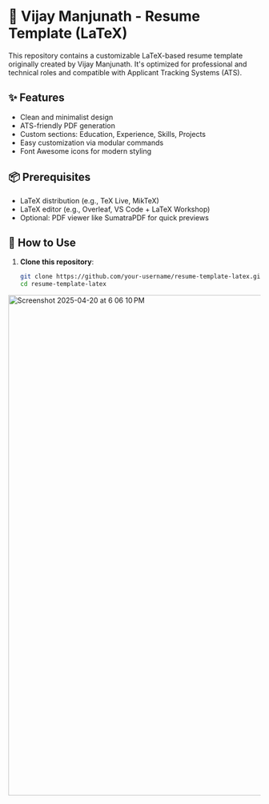 # 📄 Vijay Manjunath - Resume Template (LaTeX)

This repository contains a customizable LaTeX-based resume template originally created by Vijay Manjunath. It's optimized for professional and technical roles and compatible with Applicant Tracking Systems (ATS).

## ✨ Features

- Clean and minimalist design
- ATS-friendly PDF generation
- Custom sections: Education, Experience, Skills, Projects
- Easy customization via modular commands
- Font Awesome icons for modern styling

## 📦 Prerequisites

- LaTeX distribution (e.g., TeX Live, MikTeX)
- LaTeX editor (e.g., Overleaf, VS Code + LaTeX Workshop)
- Optional: PDF viewer like SumatraPDF for quick previews

## 🚀 How to Use

1. **Clone this repository**:
   ```bash
   git clone https://github.com/your-username/resume-template-latex.git
   cd resume-template-latex
<img width="1000" alt="Screenshot 2025-04-20 at 6 06 10 PM" src="https://github.com/user-attachments/assets/c716cef6-371c-4d2b-86e2-abb0e702c8fd" />
